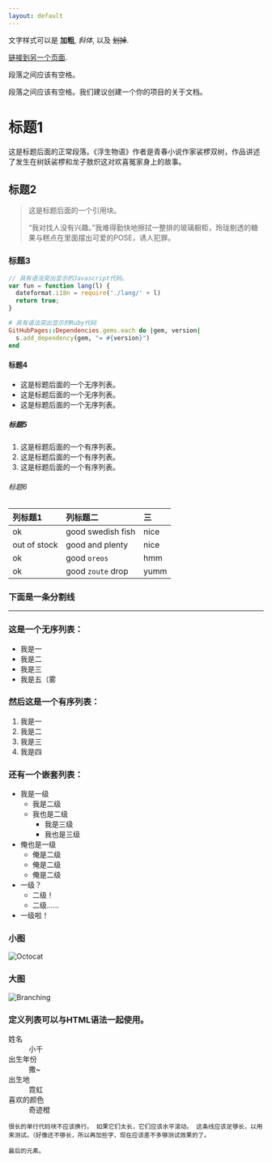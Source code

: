 ```yaml
---
layout: default
---
```


文字样式可以是 **加粗**, _斜体_, 以及 ~~划掉~~.

[链接到另一个页面](./another-page.html).

段落之间应该有空格。

段落之间应该有空格。我们建议创建一个你的项目的关于文档。

# 标题1

这是标题后面的正常段落。《浮生物语》作者是青春小说作家裟椤双树，作品讲述了发生在树妖裟椤和龙子敖炽这对欢喜冤家身上的故事。 

## 标题2

> 这是标题后面的一个引用块。
>
> “我对找人没有兴趣。”我难得勤快地擦拭一整排的玻璃橱柜，玲珑剔透的糖果与糕点在里面摆出可爱的POSE，诱人犯罪。

### 标题3

```js
// 具有语法突出显示的Javascript代码。
var fun = function lang(l) {
  dateformat.i18n = require('./lang/' + l)
  return true;
}
```

```ruby
# 具有语法突出显示的Ruby代码
GitHubPages::Dependencies.gems.each do |gem, version|
  s.add_dependency(gem, "= #{version}")
end
```

#### 标题4

*   这是标题后面的一个无序列表。
*   这是标题后面的一个无序列表。
*   这是标题后面的一个无序列表。

##### 标题5

1.  这是标题后面的一个有序列表。
2.  这是标题后面的一个有序列表。
3.  这是标题后面的一个有序列表。

###### 标题6

| 列标题1        | 列标题二          | 三 |
|:-------------|:------------------|:------|
| ok         | good swedish fish | nice  |
| out of stock | good and plenty   | nice  |
| ok           | good `oreos`      | hmm   |
| ok           | good `zoute` drop | yumm  |

### 下面是一条分割线

* * *

### 这是一个无序列表：

*   我是一
*   我是二
*   我是三
*   我是五（雾

### 然后这是一个有序列表：

1.  我是一
1.  我是二
1.  我是三
1.  我是四

### 还有一个嵌套列表：

- 我是一级
  - 我是二级
  - 我也是二级
    - 我是三级
    - 我也是三级
- 俺也是一级
  - 俺是二级
  - 俺是二级
  - 俺是二级
- 一级？
  - 二级！
  - 二级……
- 一级啦！

### 小图

![Octocat](https://www.baidu.com/img/bd_logo1.png)

### 大图

![Branching](https://guides.github.com/activities/hello-world/branching.png)


### 定义列表可以与HTML语法一起使用。

<dl>
<dt>姓名</dt>
<dd>小千</dd>
<dt>出生年份</dt>
<dd>撒~</dd>
<dt>出生地</dt>
<dd>霓虹</dd>
<dt>喜欢的颜色</dt>
<dd>奇迹橙</dd>
</dl>


```
很长的单行代码块不应该换行。 如果它们太长，它们应该水平滚动。 这条线应该足够长，以用来测试。（好像还不够长，所以再加些字，现在应该差不多够测试效果的了。
```

```
最后的元素。
```

